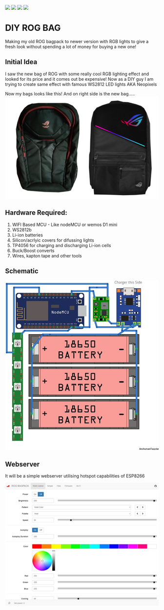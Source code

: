 ![](https://img.shields.io/github/downloads/AnshumanFauzdar/DIY-ROG-BAG/total?style=social)
![](https://img.shields.io/github/repo-size/AnshumanFauzdar/DIY-ROG-BAG?style=social)
![](https://img.shields.io/github/license/AnshumanFauzdar/DIY-ROG-BAG?style=social)
![](https://img.shields.io/github/release-pre/AnshumanFauzdar/DIY-ROG-BAG?style=social)
# DIY ROG BAG

Making my old ROG bagpack to newer version with RGB lights to give a fresh look without spending a lot of money for buying a new one!

## Initial Idea

I saw the new bag of ROG with some really cool RGB lighting effect and looked for its price and it comes out be expensive! Now as a DIY guy I am trying to create same effect with famous WS2812 LED lights AKA Neopixels

Now my bags looks like this! And on right side is the new bag.....
![Before](https://github.com/AnshumanFauzdar/DIY-ROG-BAG/blob/master/Before.jpg)

## Hardware Required:
1. WIFI Based MCU - Like nodeMCU or wemos D1 mini
2. WS2812b
3. Li-ion batteries
4. Silicon/acrlyic covers for difussing lights
5. TP4056 for charging and discharging Li-ion cells
6. Buck/Boost converts
7. Wires, kapton tape and other tools

## Schematic

![Schematic](https://github.com/AnshumanFauzdar/DIY-ROG-BAG/blob/master/Schematic.jpg)

## Webserver

It will be a simple webserver utilising hotspot capabilities of ESP8266

![webserver](https://github.com/AnshumanFauzdar/DIY-ROG-BAG/blob/master/webserver.jpg)
#
